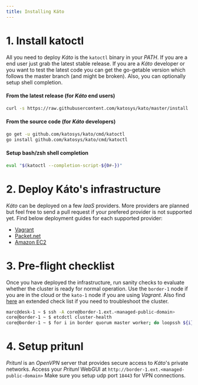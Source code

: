 ```yaml
---
title: Installing Káto
---
```


# 1. Install katoctl

All you need to deploy *Káto* is the `katoctl` binary in your *PATH*. If you are a end user just grab the latest stable release. If you are a *Káto* developer or you want to test the latest code you can get the go-getable version which follows the master branch (and might be broken). Also, you can optionally setup shell completion.

#### From the latest release (for *Káto* end users)

```bash
curl -s https://raw.githubusercontent.com/katosys/kato/master/install | bash
```

#### From the source code (for *Káto* developers)

```bash
go get -u github.com/katosys/kato/cmd/katoctl
go install github.com/katosys/kato/cmd/katoctl
```

#### Setup bash/zsh shell completion

```bash
eval "$(katoctl --completion-script-${0#-})"
```

# 2. Deploy Káto's infrastructure

*Káto* can be deployed on a few *IaaS* providers. More providers are planned but feel free to send a pull request if your prefered provider is not supported yet. Find below deployment guides for each supported provider:

- [Vagrant](https://github.com/katosys/kato/blob/master/docs/vagrant.md)
- [Packet.net](https://github.com/katosys/kato/blob/master/docs/packet.md)
- [Amazon EC2](https://github.com/katosys/kato/blob/master/docs/ec2.md)

# 3. Pre-flight checklist

Once you have deployed the infrastructure, run sanity checks to evaluate whether the cluster is ready for normal operation. Use the `border-1` node if you are in the cloud or the `kato-1` node if you are using *Vagrant*. Also find [here](https://github.com/katosys/kato/blob/master/docs/checklist.md) an extended check list if you need to troubleshoot the cluster.

```bash
marc@desk-1 ~ $ ssh -A core@border-1.ext.<managed-public-domain>
core@border-1 ~ $ etcdctl cluster-health
core@border-1 ~ $ for i in border quorum master worker; do loopssh ${i} katostat; done
```

# 4. Setup pritunl

*Pritunl* is an *OpenVPN* server that provides secure access to *Káto*'s private networks.
Access your *Pritunl* WebGUI at `http://border-1.ext.<managed-public-domain>`
Make sure you setup udp port `18443` for VPN connections.
